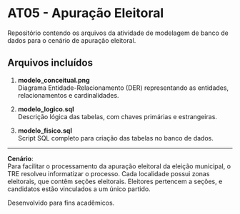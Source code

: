 # AT05 - Apuração Eleitoral

Repositório contendo os arquivos da atividade de modelagem de banco de dados para o cenário de apuração eleitoral.

## Arquivos incluídos

1. **modelo_conceitual.png**  
   Diagrama Entidade-Relacionamento (DER) representando as entidades, relacionamentos e cardinalidades.

2. **modelo_logico.sql**  
   Descrição lógica das tabelas, com chaves primárias e estrangeiras.

3. **modelo_fisico.sql**  
   Script SQL completo para criação das tabelas no banco de dados.

---

**Cenário**:  
Para facilitar o processamento da apuração eleitoral da eleição municipal, o TRE resolveu informatizar o processo. Cada localidade possui zonas eleitorais, que contêm seções eleitorais. Eleitores pertencem a seções, e candidatos estão vinculados a um único partido.

Desenvolvido para fins acadêmicos.